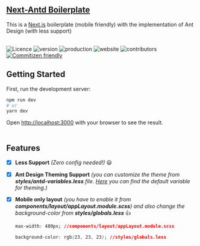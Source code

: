 ## [Next-Antd Boilerplate](https://github.com/hridoy43/next-antd-boilerplate "Next-Antd Boilerplate")

This is a [Next.js](https://nextjs.org/) boilerplate (mobile friendly) with the implementation of Ant Design (with less support)
<br><br>

[//]: # "badges"

![Licence](https://img.shields.io/github/license/hridoy43/next-antd-boilerplate)
![version](https://img.shields.io/github/package-json/v/hridoy43/next-antd-boilerplate)
![production](https://img.shields.io/github/deployments/hridoy43/next-antd-boilerplate/production?label=prod)
![website](https://img.shields.io/website?down_message=down&up_message=online&url=https%3A%2F%2Fnext-antd-boilerplate-hridoy43.vercel.app%2F)
![contributors](https://img.shields.io/github/contributors/hridoy43/next-antd-boilerplate)
[![Commitizen friendly](https://img.shields.io/badge/commitizen-friendly-brightgreen.svg)](http://commitizen.github.io/cz-cli/)

## Getting Started

First, run the development server:

```bash
npm run dev
# or
yarn dev
```

Open [http://localhost:3000](http://localhost:3000) with your browser to see the result.
<br><br>

## Features

- [x] **Less Support** _(Zero config needed!)_ 😃<br>
- [x] **Ant Design Theming Support** _(you can customize the theme from **styles/antd-variables.less** file. [Here][theme] you can find the default variable for theming.)_<br>
- [x] **Mobile only layout** _(you have to enable it from **components/layout/appLayout.module.scss**) and also change the background-color from **styles/globals.less**_ 👍 <br>

  ```css
  max-width: 480px; //components/layout/appLayout.module.scss

  background-color: rgb(23, 23, 23); //styles/globals.less
  ```

[theme]: https://github.com/ant-design/ant-design/blob/master/components/style/themes/default.less "Ant Design Default Less Variables"
